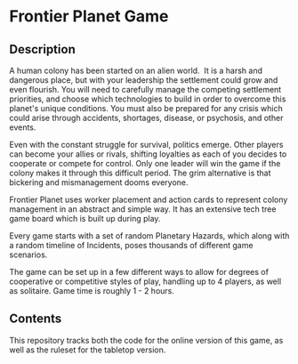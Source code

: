 # Frontier Planet Game

## Description
A human colony has been started on an alien world.  It is a harsh and dangerous place, but with your leadership the settlement could grow and even flourish. You will need to carefully manage the competing settlement priorities, and choose which technologies to build in order to overcome this planet's unique conditions. You must also be prepared for any crisis which could arise through accidents, shortages, disease, or psychosis, and other events.

Even with the constant struggle for survival, politics emerge. Other players can become your allies or rivals, shifting loyalties as each of you decides to cooperate or compete for control. Only one leader will win the game if the colony makes it through this difficult period. The grim alternative is that bickering and mismanagement dooms everyone.

Frontier Planet uses worker placement and action cards to represent colony management in an abstract and simple way. It has an extensive tech tree game board which is built up during play.

Every game starts with a set of random Planetary Hazards, which along with a random timeline of Incidents, poses thousands of different game scenarios.

The game can be set up in a few different ways to allow for degrees of cooperative or competitive styles of play, handling up to 4 players, as well as solitaire. Game time is roughly 1 - 2 hours.

## Contents

This repository tracks both the code for the online version of this game, as well as the ruleset for the tabletop version.
